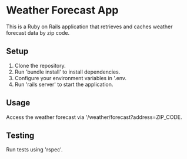# Weather Forecast App

This is a Ruby on Rails application that retrieves and caches weather forecast data by zip code.

## Setup
1. Clone the repository.
2. Run 'bundle install' to install dependencies.
3. Configure your environment variables in '.env.
4. Run 'rails server' to start the application.

## Usage
Access the weather forecast via '/weather/forecast?address=ZIP_CODE.

## Testing
Run tests using 'rspec'.
